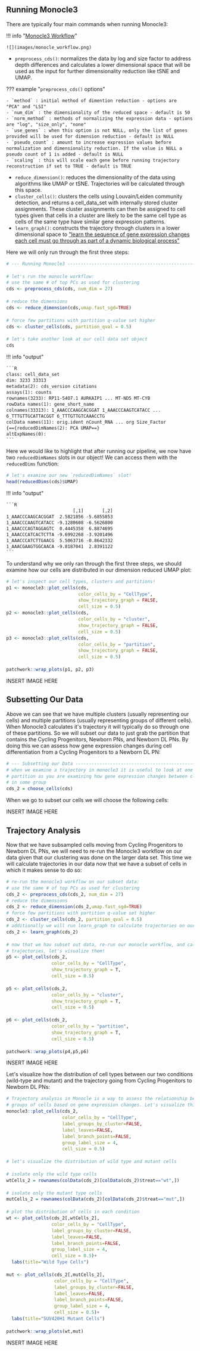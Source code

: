 ## Running Monocle3

There are typically four main commands when running Monocle3:

!!! info "[Monocle3 Workflow](https://cole-trapnell-lab.github.io/monocle3/docs/getting_started/)"

    ![](images/monocle_workflow.png)

- `preprocess_cds()`: normalizes the data by log and size factor to address depth differences and calculates a lower dimensional space that will be used as the input for further dimensionality reduction like tSNE and UMAP.

??? example "`preprocess_cds()` options"

    - `method` : initial method of dimention reduction - options are  "PCA" and "LSI"
    - `num_dim` : the dimensionality of the reduced space - default is 50
    - `norm_method` : methods of normalizing the expression data - options are "log", "size_only", "none"
    - `use_genes` : when this option is not NULL, only the list of genes provided will be used for dimension reduction - default is NULL
    - `pseudo_count` : amount to increase expression values before normalization and dimensionality reduction. If the value is NULL a pseudo count of 1 is added - default is NULL
    - `scaling` : this will scale each gene before running trajectory reconstruction if set to TRUE - default is TRUE


- `reduce_dimension()`: reduces the dimensionality of the data using algorithms like UMAP or tSNE. Trajectories will be calculated through this space.
- `cluster_cells()`: clusters the cells using Louvain/Leiden community detection, and returns a cell_data_set with internally stored cluster assignments. These cluster assignments can then be assigned to cell types given that cells in a cluster are likely to be the same cell type as cells of the same type have similar gene expression patterns.
- `learn_graph()`: constructs the trajectory through clusters in a lower dimensional space to ["learn the sequence of gene expression changes each cell must go through as part of a dynamic biological process"](https://cole-trapnell-lab.github.io/monocle3/docs/trajectories/)

Here we will only run through the first three steps:

```R
# --- Running Monocle3 ---------------------------------------------------------

# let's run the monocle workflow:
# use the same # of top PCs as used for clustering
cds <- preprocess_cds(cds, num_dim = 27) 

# reduce the dimensions 
cds <- reduce_dimension(cds,umap.fast_sgd=TRUE)

# force few partitions with partition q-value set higher
cds <- cluster_cells(cds, partition_qval = 0.5) 

# let's take another look at our cell data set object
cds
```

!!! info "output"

    ```R
    class: cell_data_set 
    dim: 3233 33313 
    metadata(2): cds_version citations
    assays(1): counts
    rownames(3233): RP11-54O7.1 AURKAIP1 ... MT-ND5 MT-CYB
    rowData names(1): gene_short_name
    colnames(33313): 1_AAACCCAAGCACGGAT 1_AAACCCAAGTCATACC ... 6_TTTGTTGCATTACGGT 6_TTTGTTGTCAAACCTG
    colData names(11): orig.ident nCount_RNA ... org Size_Factor
    {=={reducedDimNames(2): PCA UMAP==}
    altExpNames(0):
    ```
Here we would like to highlight that after running our pipeline, we now have two `reducedDimNames` slots in our object! We can access them with the `reducedDims` function:

```R
# let's examine our new `reducedDimNames` slot!
head(reducedDims(cds)$UMAP)
```

!!! info "output"

    ```R
                             [,1]       [,2]
    1_AAACCCAAGCACGGAT  2.5821856 -5.6855853
    1_AAACCCAAGTCATACC -9.1280608 -6.5626800
    1_AAACCCAGTAGGAGTC  0.4445358  6.8874695
    1_AAACCCATCACTCTTA -9.6992268 -3.9201496
    1_AAACCCATCTTGAACG  5.5063716 -0.8642332
    1_AAACGAAGTGGCAACA -9.8187041  2.8391122
    ```
To understand why we only ran through the first three steps, we should examine how our cells are distributed in our dimension reduced UMAP plot:

```R
# let's inspect our cell types, clusters and partitions!
p1 <- monocle3::plot_cells(cds,
                           color_cells_by = "CellType", 
                           show_trajectory_graph = FALSE,
                           cell_size = 0.5)
p2 <- monocle3::plot_cells(cds, 
                           color_cells_by = "cluster",
                           show_trajectory_graph = FALSE,
                           cell_size = 0.5)
p3 <- monocle3::plot_cells(cds,
                           color_cells_by = "partition", 
                           show_trajectory_graph = FALSE,
                           cell_size = 0.5)

patchwork::wrap_plots(p1, p2, p3)

```

INSERT IMAGE HERE


## Subsetting Our Data

Above we can see that we have multiple clusters (usually representing our cells) and multiple partitions (usually representing groups of different cells). When Monocle3 calculates it's trajectory it will typically do so through one of these partitions. So we will subset our data to just grab the partition that contains the Cycling Progenitors, Newborn PNs, and Newborn DL PNs. By doing this we can assess how gene expression changes during cell differentiation from a Cycling Progenitors to a Newborn DL PN:

```R
# --- Subsetting our Data ------------------------------------------------------
# when we examine a trajectory in monocle3 it is useful to look at one
# partition as you are examining how gene expression changes between clusters
# in some group
cds_2 = choose_cells(cds)
```

When we go to subset our cells we will choose the following cells:

INSERT IMAGE HERE

## Trajectory Analysis

Now that we have subsampled cells moving from Cycling Progenitors to Newborn DL PNs, we will need to re-run the Monocle3 workflow on our data given that our clustering was done on the larger data set. This time we will calculate trajectories in our data now that we have a subset of cells in which it makes sense to do so:

```R
# re-run the monocle3 workflow on our subset data:
# use the same # of top PCs as used for clustering
cds_2 <- preprocess_cds(cds_2, num_dim = 27) 
# reduce the dimensions 
cds_2 <- reduce_dimension(cds_2,umap.fast_sgd=TRUE)
# force few partitions with partition q-value set higher
cds_2 <- cluster_cells(cds_2, partition_qval = 0.5) 
# additionally we will run learn_graph to calculate trajectories on our subset!
cds_2 <- learn_graph(cds_2)

# now that we hav subset out data, re-run our monocle workflow, and calculated 
# trajectories, let's visualize them!
p5 <- plot_cells(cds_2, 
                 color_cells_by = "CellType",
                 show_trajectory_graph = T,
                 cell_size = 0.5)

p5 <- plot_cells(cds_2, 
                 color_cells_by = "cluster",
                 show_trajectory_graph = T,
                 cell_size = 0.5)

p6 <- plot_cells(cds_2, 
                 color_cells_by = "partition",
                 show_trajectory_graph = T,
                 cell_size = 0.5)

patchwork::wrap_plots(p4,p5,p6)
```

INSERT IMAGE HERE

Let's visualize how the distribution of cell types between our two conditions (wild-type and mutant) and the trajectory going from Cycling Progenitors to Newborn DL PNs:

```R
# Trajectory analysis in Monocle is a way to assess the relationship between 
# groups of cells based on gene expression changes. Let's visualize this trajectory over cell types
monocle3::plot_cells(cds_2,
                     color_cells_by = "CellType",
                     label_groups_by_cluster=FALSE,
                     label_leaves=FALSE,
                     label_branch_points=FALSE,
                     group_label_size = 4,
                     cell_size = 0.5)

# let's visualize the distribution of wild type and mutant cells

# isolate only the wild type cells
wtCells_2 = rownames(colData(cds_2)[colData(cds_2)$treat=="wt",])

# isolate only the mutant type cells
mutCells_2 = rownames(colData(cds_2)[colData(cds_2)$treat=="mut",])

# plot the distribution of cells in each condition
wt <- plot_cells(cds_2[,wtCells_2],
                 color_cells_by = "CellType",
                 label_groups_by_cluster=FALSE,
                 label_leaves=FALSE,
                 label_branch_points=FALSE,
                 group_label_size = 4,
                 cell_size = 0.5)+
  labs(title="Wild Type Cells")

mut <- plot_cells(cds_2[,mutCells_2],
                  color_cells_by = "CellType",
                  label_groups_by_cluster=FALSE,
                  label_leaves=FALSE,
                  label_branch_points=FALSE,
                  group_label_size = 4,
                  cell_size = 0.5)+
  labs(title="SUV420H1 Mutant Cells")

patchwork::wrap_plots(wt,mut)
```

INSERT IMAGE HERE
